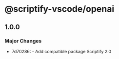 # @scriptify-vscode/openai

## 1.0.0

### Major Changes

- 7d70286: - Add compatible package Scriptify 2.0
